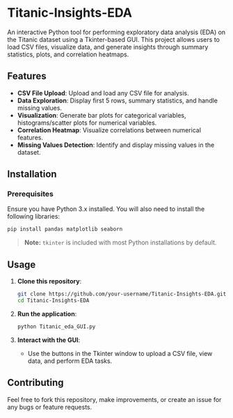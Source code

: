 
# Titanic-Insights-EDA

An interactive Python tool for performing exploratory data analysis (EDA) on the Titanic dataset using a Tkinter-based GUI. This project allows users to load CSV files, visualize data, and generate insights through summary statistics, plots, and correlation heatmaps.

## Features

- **CSV File Upload**: Upload and load any CSV file for analysis.
- **Data Exploration**: Display first 5 rows, summary statistics, and handle missing values.
- **Visualization**: Generate bar plots for categorical variables, histograms/scatter plots for numerical variables.
- **Correlation Heatmap**: Visualize correlations between numerical features.
- **Missing Values Detection**: Identify and display missing values in the dataset.

## Installation

### Prerequisites

Ensure you have Python 3.x installed. You will also need to install the following libraries:

```bash
pip install pandas matplotlib seaborn
```

> **Note:** `tkinter` is included with most Python installations by default.

## Usage

1. **Clone this repository**:
    ```bash
    git clone https://github.com/your-username/Titanic-Insights-EDA.git
    cd Titanic-Insights-EDA
    ```

2. **Run the application**:
    ```bash
    python Titanic_eda_GUI.py
    ```

3. **Interact with the GUI**:
    - Use the buttons in the Tkinter window to upload a CSV file, view data, and perform EDA tasks.

## Contributing

Feel free to fork this repository, make improvements, or create an issue for any bugs or feature requests.

